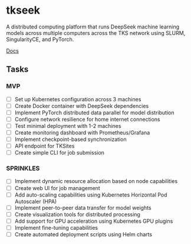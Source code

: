 # tkseek
A distributed computing platform that runs DeepSeek machine learning models across multiple computers across the TKS network using SLURM, SingularityCE, and PyTorch.

[Docs](https://the-knowledge-seeker.gitbook.io/the-knowledge-seeker)

## Tasks

### MVP
- [ ] Set up Kubernetes configuration across 3 machines  
- [ ] Create Docker container with DeepSeek dependencies  
- [ ] Implement PyTorch distributed data parallel for model distribution  
- [ ] Configure network resilience for home internet connections  
- [ ] Test minimal deployment with 1-2 machines  
- [ ] Create monitoring dashboard with Prometheus/Grafana  
- [ ] Implement checkpoint-based synchronization  
- [ ] API endpoint for TKSites  
- [ ] Create simple CLI for job submission  

### SPRINKLES  
- [ ] Implement dynamic resource allocation based on node capabilities  
- [ ] Create web UI for job management  
- [ ] Add auto-scaling capabilities using Kubernetes Horizontal Pod Autoscaler (HPA)  
- [ ] Implement peer-to-peer data transfer for model weights  
- [ ] Create visualization tools for distributed processing  
- [ ] Add support for GPU acceleration using Kubernetes GPU plugins  
- [ ] Implement fine-tuning capabilities  
- [ ] Create automated deployment scripts using Helm charts
